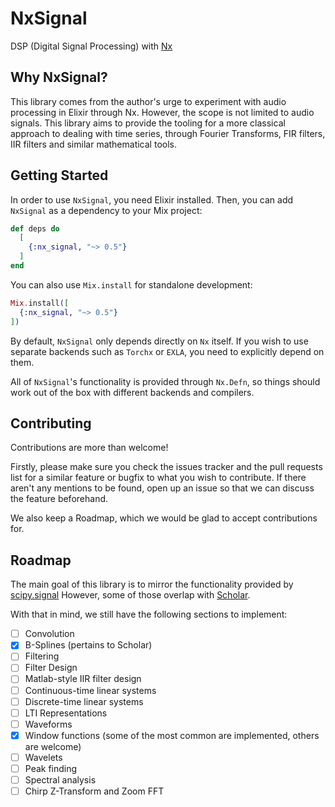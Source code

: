 # NxSignal

DSP (Digital Signal Processing) with [Nx](https://github.com/elixir-nx/nx)

## Why NxSignal?

This library comes from the author's urge to experiment with audio processing in Elixir through Nx.
However, the scope is not limited to audio signals. This library aims to provide the tooling for
a more classical approach to dealing with time series, through Fourier Transforms, FIR filters,
IIR filters and similar mathematical tools.

## Getting Started

In order to use `NxSignal`, you need Elixir installed. Then, you can add `NxSignal` as a dependency
to your Mix project:

```elixir
def deps do
  [
    {:nx_signal, "~> 0.5"}
  ]
end
```

You can also use `Mix.install` for standalone development:

```elixir
Mix.install([
  {:nx_signal, "~> 0.5"}
])
```

By default, `NxSignal` only depends directly on `Nx` itself. If you wish to use separate backends
such as `Torchx` or `EXLA`, you need to explicitly depend on them.

All of `NxSignal`'s functionality is provided through `Nx.Defn`, so things should work out of the
box with different backends and compilers.

## Contributing

Contributions are more than welcome!

Firstly, please make sure you check the issues tracker and the pull requests list for
a similar feature or bugfix to what you wish to contribute.
If there aren't any mentions to be found, open up an issue so that we can discuss the
feature beforehand.

We also keep a Roadmap, which we would be glad to accept contributions for.

## Roadmap

The main goal of this library is to mirror the functionality provided by [scipy.signal](https://docs.scipy.org/doc/scipy/reference/signal.html)
However, some of those overlap with [Scholar](https://github.com/elixir-nx/scholar).

With that in mind, we still have the following sections to implement:

- [ ] Convolution
- [x] B-Splines (pertains to Scholar)
- [ ] Filtering
- [ ] Filter Design
- [ ] Matlab-style IIR filter design
- [ ] Continuous-time linear systems
- [ ] Discrete-time linear systems
- [ ] LTI Representations
- [ ] Waveforms
- [x] Window functions (some of the most common are implemented, others are welcome)
- [ ] Wavelets
- [ ] Peak finding
- [ ] Spectral analysis
- [ ] Chirp Z-Transform and Zoom FFT

